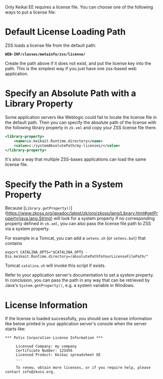 Only Keikai EE requires a license file. You can choose one of the following
ways to put a license file:

# Default License Loading Path

ZSS loads a license file from the default path:

**`WEB-INF/classes/metainfo/zss/license/`**

Create the path above if it does not exist, and put the license key into
the path. This is the simplest way if you just have one zss-based web
application.

# Specify an Absolute Path with a Library Property

Some application servers like Weblogic could fail to locate the license
file in the default path. Then you can specify the absolute path of the
license with the following library property in `zk.xml` and copy your
ZSS license file there.

``` xml
<library-property>
    <name>io.keikait.Runtime.directory</name>
    <value>c:/systemAbsolutePath/my-licenses/</value>
</library-property>
```

It's also a way that multiple ZSS-bases applications can load the same
license file.

# Specify the Path in a System Property

Because
[`Library.getProperty()`](https://www.zkoss.org/javadoc/latest/zk/org/zkoss/lang/Library.html#getProperty(java.lang.String) will look for a system property if no
corresponding property defined in `zk.xml`, you can also pass the
license file path to ZSS via a system property.

For example in a Tomcat, you can add a `setenv.sh` (or `setenv.bat`)
that contains

``` text
export CATALINA_OPTS="$CATALINA_OPTS -Dio.keikait.Runtime.directory=/absolutePathToYourLicenseFilePath/"
```

Tomcat `catalina.sh` will invoke this script if exists.

Refer to your application server's documentation to set a system
property. In conclusion, you can pass the path in any way that can be
retrieved by Java's `System.getProperty()`, e.g. a system variable in
Windows.

# License Information

If the license is loaded successfully, you should see a license
information like below printed in your application server's console when
the server starts like:

``` text
*** Potix Corporation License Information ***

     Licensed Company: my company
     Certificate Number: 123456       
     Licensed Product: Keikai spreadsheet EE
     ...

     To renew, obtain more licenses, or if you require help, please contact info@zkoss.org.
```